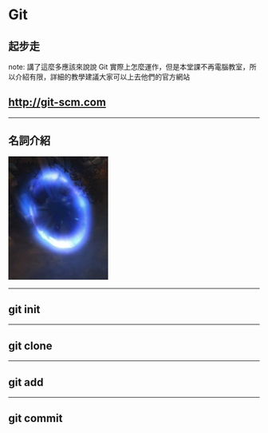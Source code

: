 # Git
## 起步走
note: 講了這麼多應該來說說 Git 實際上怎麼運作，但是本堂課不再電腦教室，所以介紹有限，詳細的教學建議大家可以上去他們的官方網站


<!-- .slide: data-background="img/git-2.png" -->

## http://git-scm.com <!-- .element: class="fragment" -->

---

## 名詞介紹
[![](img/portal.jpg)](https://docs.google.com/presentation/d/1B1RqZAHUoo2klVbuPMUSLqDiwDFwYNCQOzd1ZBBEVNc/pub#slide=id.g5d6491_2_39)

---

## git init

---

## git clone

---

## git add

---

## git commit